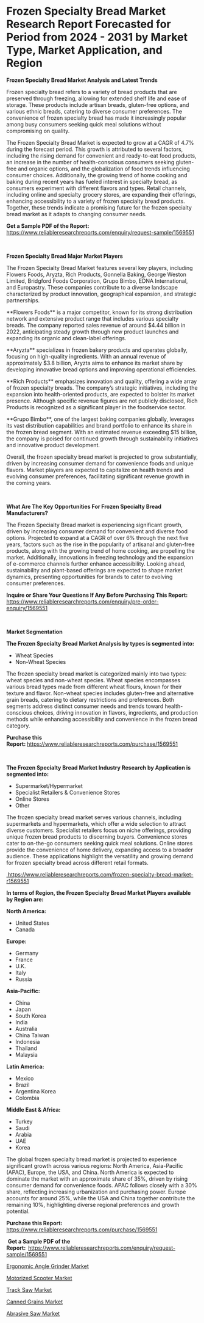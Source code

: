 <p><h1>Frozen Specialty Bread Market Research Report Forecasted for Period from 2024 -  2031 by Market Type, Market Application, and Region</h1></p><p><strong>Frozen Specialty Bread Market Analysis and Latest Trends</strong></p>
<p><p>Frozen specialty bread refers to a variety of bread products that are preserved through freezing, allowing for extended shelf life and ease of storage. These products include artisan breads, gluten-free options, and various ethnic breads, catering to diverse consumer preferences. The convenience of frozen specialty bread has made it increasingly popular among busy consumers seeking quick meal solutions without compromising on quality.</p><p>The Frozen Specialty Bread Market is expected to grow at a CAGR of 4.7% during the forecast period. This growth is attributed to several factors, including the rising demand for convenient and ready-to-eat food products, an increase in the number of health-conscious consumers seeking gluten-free and organic options, and the globalization of food trends influencing consumer choices. Additionally, the growing trend of home cooking and baking during recent years has fueled interest in specialty bread, as consumers experiment with different flavors and types. Retail channels, including online and specialty grocery stores, are expanding their offerings, enhancing accessibility to a variety of frozen specialty bread products. Together, these trends indicate a promising future for the frozen specialty bread market as it adapts to changing consumer needs.</p></p>
<p><strong>Get a Sample PDF of the Report:&nbsp;</strong> <a href="https://www.reliableresearchreports.com/enquiry/request-sample/1569551?utm_campaign=41&utm_medium=2&utm_source=Github&utm_content=ia&utm_term=29122024&utm_id=frozen-specialty-bread">https://www.reliableresearchreports.com/enquiry/request-sample/1569551</a></p>
<p>&nbsp;</p>
<p><strong>Frozen Specialty Bread Major Market Players</strong></p>
<p><p>The Frozen Specialty Bread Market features several key players, including Flowers Foods, Aryzta, Rich Products, Gonnella Baking, George Weston Limited, Bridgford Foods Corporation, Grupo Bimbo, EDNA International, and Europastry. These companies contribute to a diverse landscape characterized by product innovation, geographical expansion, and strategic partnerships.</p><p>**Flowers Foods** is a major competitor, known for its strong distribution network and extensive product range that includes various specialty breads. The company reported sales revenue of around $4.44 billion in 2022, anticipating steady growth through new product launches and expanding its organic and clean-label offerings.</p><p>**Aryzta** specializes in frozen bakery products and operates globally, focusing on high-quality ingredients. With an annual revenue of approximately $3.8 billion, Aryzta aims to enhance its market share by developing innovative bread options and improving operational efficiencies.</p><p>**Rich Products** emphasizes innovation and quality, offering a wide array of frozen specialty breads. The company’s strategic initiatives, including the expansion into health-oriented products, are expected to bolster its market presence. Although specific revenue figures are not publicly disclosed, Rich Products is recognized as a significant player in the foodservice sector.</p><p>**Grupo Bimbo**, one of the largest baking companies globally, leverages its vast distribution capabilities and brand portfolio to enhance its share in the frozen bread segment. With an estimated revenue exceeding $15 billion, the company is poised for continued growth through sustainability initiatives and innovative product development.</p><p>Overall, the frozen specialty bread market is projected to grow substantially, driven by increasing consumer demand for convenience foods and unique flavors. Market players are expected to capitalize on health trends and evolving consumer preferences, facilitating significant revenue growth in the coming years.</p></p>
<p>&nbsp;</p>
<p><strong>What Are The Key Opportunities For Frozen Specialty Bread Manufacturers?</strong></p>
<p><p>The Frozen Specialty Bread market is experiencing significant growth, driven by increasing consumer demand for convenient and diverse food options. Projected to expand at a CAGR of over 6% through the next five years, factors such as the rise in the popularity of artisanal and gluten-free products, along with the growing trend of home cooking, are propelling the market. Additionally, innovations in freezing technology and the expansion of e-commerce channels further enhance accessibility. Looking ahead, sustainability and plant-based offerings are expected to shape market dynamics, presenting opportunities for brands to cater to evolving consumer preferences.</p></p>
<p><strong>Inquire or Share Your Questions If Any Before Purchasing This Report:</strong> <a href="https://www.reliableresearchreports.com/enquiry/pre-order-enquiry/1569551?utm_campaign=41&utm_medium=2&utm_source=Github&utm_content=ia&utm_term=29122024&utm_id=frozen-specialty-bread">https://www.reliableresearchreports.com/enquiry/pre-order-enquiry/1569551</a></p>
<p>&nbsp;</p>
<p><strong>Market Segmentation</strong></p>
<p><strong>The Frozen Specialty Bread Market Analysis by types is segmented into:</strong></p>
<p><ul><li>Wheat Species</li><li>Non-Wheat Species</li></ul></p>
<p><p>The frozen specialty bread market is categorized mainly into two types: wheat species and non-wheat species. Wheat species encompasses various bread types made from different wheat flours, known for their texture and flavor. Non-wheat species includes gluten-free and alternative grain breads, catering to dietary restrictions and preferences. Both segments address distinct consumer needs and trends toward health-conscious choices, driving innovation in flavors, ingredients, and production methods while enhancing accessibility and convenience in the frozen bread category.</p></p>
<p><strong>Purchase this Report:&nbsp;</strong><a href="https://www.reliableresearchreports.com/purchase/1569551?utm_campaign=41&utm_medium=2&utm_source=Github&utm_content=ia&utm_term=29122024&utm_id=frozen-specialty-bread">https://www.reliableresearchreports.com/purchase/1569551</a></p>
<p>&nbsp;</p>
<p><strong>The Frozen Specialty Bread Market Industry Research by Application is segmented into:</strong></p>
<p><ul><li>Supermarket/Hypermarket</li><li>Specialist Retailers & Convenience Stores</li><li>Online Stores</li><li>Other</li></ul></p>
<p><p>The frozen specialty bread market serves various channels, including supermarkets and hypermarkets, which offer a wide selection to attract diverse customers. Specialist retailers focus on niche offerings, providing unique frozen bread products to discerning buyers. Convenience stores cater to on-the-go consumers seeking quick meal solutions. Online stores provide the convenience of home delivery, expanding access to a broader audience. These applications highlight the versatility and growing demand for frozen specialty bread across different retail formats.</p></p>
<p><a href="https://www.reliableresearchreports.com/frozen-specialty-bread-market-r1569551?utm_campaign=41&utm_medium=2&utm_source=Github&utm_content=ia&utm_term=29122024&utm_id=frozen-specialty-bread">&nbsp;https://www.reliableresearchreports.com/frozen-specialty-bread-market-r1569551</a></p>
<p><strong>In terms of Region, the Frozen Specialty Bread Market Players available by Region are:</strong></p>
<p>
    <p> <strong> North America: </strong>
        <ul>
            <li>United States</li>
            <li>Canada</li>
        </ul>
        </p> 
    <p> <strong> Europe: </strong>
        <ul>
            <li>Germany</li>
            <li>France</li>
            <li>U.K.</li>
            <li>Italy</li>
            <li>Russia</li>
        </ul>
        </p> 
    <p> <strong> Asia-Pacific: </strong>
        <ul>
            <li>China</li>
            <li>Japan</li>
            <li>South Korea</li>
            <li>India</li>
            <li>Australia</li>
            <li>China Taiwan</li>
            <li>Indonesia</li>
            <li>Thailand</li>
            <li>Malaysia</li>
        </ul>
        </p> 
    <p> <strong> Latin America: </strong>
        <ul>
            <li>Mexico</li>
            <li>Brazil</li>
            <li>Argentina Korea</li>
            <li>Colombia</li>
        </ul>
        </p> 
    <p> <strong> Middle East & Africa: </strong>
        <ul>
            <li>Turkey</li>
            <li>Saudi</li>
            <li>Arabia</li>
            <li>UAE</li>
            <li>Korea</li>
        </ul>
    </p>
    </p>
<p><p>The global frozen specialty bread market is projected to experience significant growth across various regions: North America, Asia-Pacific (APAC), Europe, the USA, and China. North America is expected to dominate the market with an approximate share of 35%, driven by rising consumer demand for convenience foods. APAC follows closely with a 30% share, reflecting increasing urbanization and purchasing power. Europe accounts for around 25%, while the USA and China together contribute the remaining 10%, highlighting diverse regional preferences and growth potential.</p></p>
<p><strong>Purchase this Report: </strong><a href="https://www.reliableresearchreports.com/purchase/1569551?utm_campaign=41&utm_medium=2&utm_source=Github&utm_content=ia&utm_term=29122024&utm_id=frozen-specialty-bread">https://www.reliableresearchreports.com/purchase/1569551</a></p>
<p>&nbsp;<strong>Get a Sample PDF of the Report:&nbsp;&nbsp;</strong><a href="https://www.reliableresearchreports.com/enquiry/request-sample/1569551?utm_campaign=41&utm_medium=2&utm_source=Github&utm_content=ia&utm_term=29122024&utm_id=frozen-specialty-bread">https://www.reliableresearchreports.com/enquiry/request-sample/1569551</a></p>
<p><strong></strong></p>
<p><p><a href="https://github.com/sca704osol/Market-Research-Report-List-1/blob/main/ergonomic-angle-grinder-market.md?utm_campaign=41&utm_medium=2&utm_source=Github&utm_content=ia&utm_term=29122024&utm_id=frozen-specialty-bread">Ergonomic Angle Grinder Market</a></p><p><a href="https://github.com/mauripalmi/Market-Research-Report-List-5/blob/main/motorized-scooter-market.md?utm_campaign=41&utm_medium=2&utm_source=Github&utm_content=ia&utm_term=29122024&utm_id=frozen-specialty-bread">Motorized Scooter Market</a></p><p><a href="https://github.com/nicoletavirag/Market-Research-Report-List-5/blob/main/track-saw-market.md?utm_campaign=41&utm_medium=2&utm_source=Github&utm_content=ia&utm_term=29122024&utm_id=frozen-specialty-bread">Track Saw Market</a></p><p><a href="https://github.com/sholympia197070/Market-Research-Report-List-1/blob/main/canned-grains-market.md?utm_campaign=41&utm_medium=2&utm_source=Github&utm_content=ia&utm_term=29122024&utm_id=frozen-specialty-bread">Canned Grains Market</a></p><p><a href="https://github.com/kbollin866/Market-Research-Report-List-1/blob/main/abrasive-saw-market.md?utm_campaign=41&utm_medium=2&utm_source=Github&utm_content=ia&utm_term=29122024&utm_id=frozen-specialty-bread">Abrasive Saw Market</a></p></p>